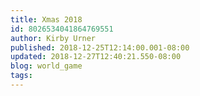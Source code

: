 ```yaml
---
title: Xmas 2018
id: 8026534041864769551
author: Kirby Urner
published: 2018-12-25T12:14:00.001-08:00
updated: 2018-12-27T12:40:21.550-08:00
blog: world_game
tags: 
---
```


